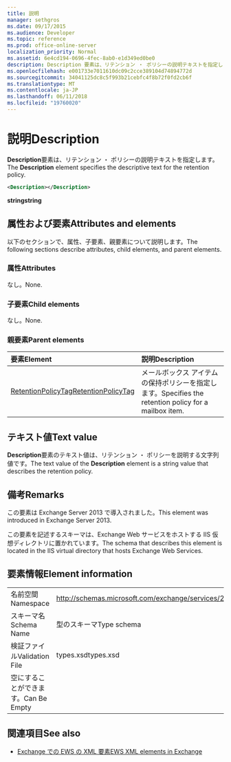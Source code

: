 ```yaml
---
title: 説明
manager: sethgros
ms.date: 09/17/2015
ms.audience: Developer
ms.topic: reference
ms.prod: office-online-server
localization_priority: Normal
ms.assetid: 6e4cd194-0696-4fec-8ab0-e1d349ed0be0
description: Description 要素は、リテンション ・ ポリシーの説明テキストを指定します。
ms.openlocfilehash: e001733e7011610dc09c2cce389104d74894772d
ms.sourcegitcommit: 34041125dc8c5f993b21cebfc4f8b72f0fd2cb6f
ms.translationtype: MT
ms.contentlocale: ja-JP
ms.lasthandoff: 06/11/2018
ms.locfileid: "19760020"
---
```

# <a name="description"></a><span data-ttu-id="32576-103">説明</span><span class="sxs-lookup"><span data-stu-id="32576-103">Description</span></span>

<span data-ttu-id="32576-104">**Description**要素は、リテンション ・ ポリシーの説明テキストを指定します。</span><span class="sxs-lookup"><span data-stu-id="32576-104">The **Description** element specifies the descriptive text for the retention policy.</span></span> 
  
```XML
<Description></Description>
```

 <span data-ttu-id="32576-105">**string**</span><span class="sxs-lookup"><span data-stu-id="32576-105">**string**</span></span>
## <a name="attributes-and-elements"></a><span data-ttu-id="32576-106">属性および要素</span><span class="sxs-lookup"><span data-stu-id="32576-106">Attributes and elements</span></span>

<span data-ttu-id="32576-107">以下のセクションで、属性、子要素、親要素について説明します。</span><span class="sxs-lookup"><span data-stu-id="32576-107">The following sections describe attributes, child elements, and parent elements.</span></span>
  
### <a name="attributes"></a><span data-ttu-id="32576-108">属性</span><span class="sxs-lookup"><span data-stu-id="32576-108">Attributes</span></span>

<span data-ttu-id="32576-109">なし。</span><span class="sxs-lookup"><span data-stu-id="32576-109">None.</span></span>
  
### <a name="child-elements"></a><span data-ttu-id="32576-110">子要素</span><span class="sxs-lookup"><span data-stu-id="32576-110">Child elements</span></span>

<span data-ttu-id="32576-111">なし。</span><span class="sxs-lookup"><span data-stu-id="32576-111">None.</span></span>
  
### <a name="parent-elements"></a><span data-ttu-id="32576-112">親要素</span><span class="sxs-lookup"><span data-stu-id="32576-112">Parent elements</span></span>

|<span data-ttu-id="32576-113">**要素**</span><span class="sxs-lookup"><span data-stu-id="32576-113">**Element**</span></span>|<span data-ttu-id="32576-114">**説明**</span><span class="sxs-lookup"><span data-stu-id="32576-114">**Description**</span></span>|
|:-----|:-----|
|[<span data-ttu-id="32576-115">RetentionPolicyTag</span><span class="sxs-lookup"><span data-stu-id="32576-115">RetentionPolicyTag</span></span>](retentionpolicytag.md) <br/> |<span data-ttu-id="32576-116">メールボックス アイテムの保持ポリシーを指定します。</span><span class="sxs-lookup"><span data-stu-id="32576-116">Specifies the retention policy for a mailbox item.</span></span>  <br/> |
   
## <a name="text-value"></a><span data-ttu-id="32576-117">テキスト値</span><span class="sxs-lookup"><span data-stu-id="32576-117">Text value</span></span>

<span data-ttu-id="32576-118">**Description**要素のテキスト値は、リテンション ・ ポリシーを説明する文字列値です。</span><span class="sxs-lookup"><span data-stu-id="32576-118">The text value of the **Description** element is a string value that describes the retention policy.</span></span> 
  
## <a name="remarks"></a><span data-ttu-id="32576-119">備考</span><span class="sxs-lookup"><span data-stu-id="32576-119">Remarks</span></span>

<span data-ttu-id="32576-120">この要素は Exchange Server 2013 で導入されました。</span><span class="sxs-lookup"><span data-stu-id="32576-120">This element was introduced in Exchange Server 2013.</span></span>
  
<span data-ttu-id="32576-121">この要素を記述するスキーマは、Exchange Web サービスをホストする IIS 仮想ディレクトリに置かれています。</span><span class="sxs-lookup"><span data-stu-id="32576-121">The schema that describes this element is located in the IIS virtual directory that hosts Exchange Web Services.</span></span>
  
## <a name="element-information"></a><span data-ttu-id="32576-122">要素情報</span><span class="sxs-lookup"><span data-stu-id="32576-122">Element information</span></span>

|||
|:-----|:-----|
|<span data-ttu-id="32576-123">名前空間</span><span class="sxs-lookup"><span data-stu-id="32576-123">Namespace</span></span>  <br/> |http://schemas.microsoft.com/exchange/services/2006/types  <br/> |
|<span data-ttu-id="32576-124">スキーマ名</span><span class="sxs-lookup"><span data-stu-id="32576-124">Schema Name</span></span>  <br/> |<span data-ttu-id="32576-125">型のスキーマ</span><span class="sxs-lookup"><span data-stu-id="32576-125">Type schema</span></span>  <br/> |
|<span data-ttu-id="32576-126">検証ファイル</span><span class="sxs-lookup"><span data-stu-id="32576-126">Validation File</span></span>  <br/> |<span data-ttu-id="32576-127">types.xsd</span><span class="sxs-lookup"><span data-stu-id="32576-127">types.xsd</span></span>  <br/> |
|<span data-ttu-id="32576-128">空にすることができます。</span><span class="sxs-lookup"><span data-stu-id="32576-128">Can Be Empty</span></span>  <br/> ||
   
## <a name="see-also"></a><span data-ttu-id="32576-129">関連項目</span><span class="sxs-lookup"><span data-stu-id="32576-129">See also</span></span>

- [<span data-ttu-id="32576-130">Exchange での EWS の XML 要素</span><span class="sxs-lookup"><span data-stu-id="32576-130">EWS XML elements in Exchange</span></span>](ews-xml-elements-in-exchange.md)

